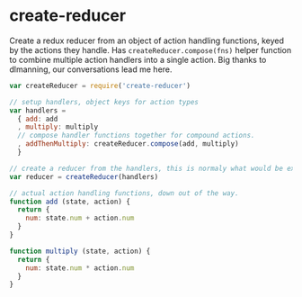 # create-reducer

Create a redux reducer from an object of action handling functions, keyed
by the actions they handle. Has `createReducer.compose(fns)` helper function
to combine multiple action handlers into a single action.
Big thanks to dlmanning, our conversations lead me here.

```javascript
var createReducer = require('create-reducer')

// setup handlers, object keys for action types
var handlers =
  { add: add
  , multiply: multiply
  // compose handler functions together for compound actions.
  , addThenMultiply: createReducer.compose(add, multiply)
  }

// create a reducer from the handlers, this is normaly what would be exported.
var reducer = createReducer(handlers)

// actual action handling functions, down out of the way.
function add (state, action) {
  return {
    num: state.num + action.num
  }
}

function multiply (state, action) {
  return {
    num: state.num * action.num
  }
}
```
